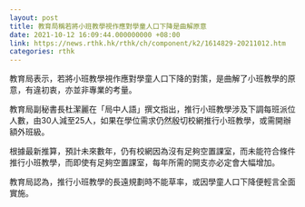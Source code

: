 ```yaml
---
layout: post
title: 教育局稱若將小班教學視作應對學童人口下降是曲解原意
date: 2021-10-12 16:09:44.000000000 +08:00
link: https://news.rthk.hk/rthk/ch/component/k2/1614829-20211012.htm
categories: rthk
---
```


教育局表示，若將小班教學視作應對學童人口下降的對策，是曲解了小班教學的原意，有違初衷，亦並非專業的考量。

教育局副秘書長杜潔麗在「局中人語」撰文指出，推行小班教學涉及下調每班派位人數，由30人減至25人，如果在學位需求仍然殷切校網推行小班教學，或需開辦額外班級。

根據最新推算，預計未來數年，仍有校網因為沒有足夠空置課室，而未能符合條件推行小班教學，而即使有足夠空置課室，每年所需的開支亦必定會大幅增加。

教育局認為，推行小班教學的長遠規劃時不能草率，或因學童人口下降便輕言全面實施。
